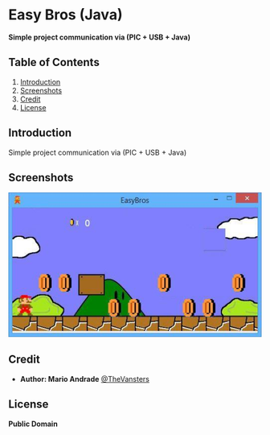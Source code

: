 # Easy Bros (Java)
**Simple project communication via (PIC + USB + Java)**

## <a name='TOC'>Table of Contents</a>

1. [Introduction](#intro)
1. [Screenshots](#screenshots)
1. [Credit](#credit)
1. [License](#license)

## <a name='intro'>Introduction</a>

Simple project communication via (PIC + USB + Java)

## <a name='screenshots'>Screenshots</a>

![Main Frame](/EasyBros/screencast/screencast_1.jpg)

## <a name='credit'>Credit</a>

- **Author: Mario Andrade** [@TheVansters](https://twitter.com/TheVansters)

## <a name='license'>License</a>

**Public Domain**

